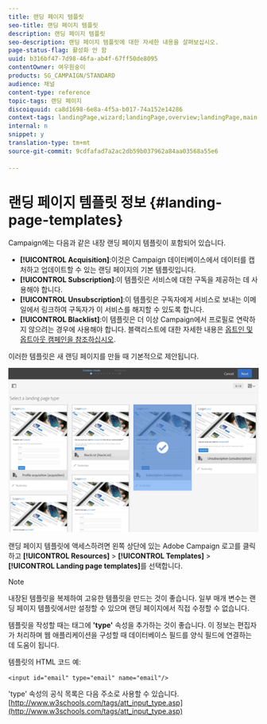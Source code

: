```yaml
---
title: 랜딩 페이지 템플릿
seo-title: 랜딩 페이지 템플릿
description: 랜딩 페이지 템플릿
seo-description: 랜딩 페이지 템플릿에 대한 자세한 내용을 살펴보십시오.
page-status-flag: 활성화 안 함
uuid: b316bf47-7d98-46fa-ab4f-67ff50de8095
contentOwner: 여우원숭이
products: SG_CAMPAIGN/STANDARD
audience: 채널
content-type: reference
topic-tags: 랜딩 페이지
discoiquuid: ca8d1698-6e8a-4f5a-b017-74a152e14286
context-tags: landingPage,wizard;landingPage,overview;landingPage,main
internal: n
snippet: y
translation-type: tm+mt
source-git-commit: 9cdfafad7a2ac2db59b037962a84aa03568a55e6

---
```



# 랜딩 페이지 템플릿 정보 {#landing-page-templates}

Campaign에는 다음과 같은 내장 랜딩 페이지 템플릿이 포함되어 있습니다.

* **[!UICONTROL Acquisition]**:이것은 Campaign 데이터베이스에서 데이터를 캡처하고 업데이트할 수 있는 랜딩 페이지의 기본 템플릿입니다.
* **[!UICONTROL Subscription]**:이 템플릿은 서비스에 대한 구독을 제공하는 데 사용해야 합니다.
* **[!UICONTROL Unsubscription]**:이 템플릿은 구독자에게 서비스로 보내는 이메일에서 링크하여 구독자가 이 서비스를 해지할 수 있도록 합니다.
* **[!UICONTROL Blacklist]**:이 템플릿은 더 이상 Campaign에서 프로필로 연락하지 않으려는 경우에 사용해야 합니다. 블랙리스트에 대한 자세한 내용은 [옵트인 및 옵트아웃 캠페인을 참조하십시오](../../audiences/using/about-opt-in-and-opt-out-in-campaign.md).

이러한 템플릿은 새 랜딩 페이지를 만들 때 기본적으로 제안됩니다.

![](assets/lp_creation_1.png)

랜딩 페이지 템플릿에 액세스하려면 왼쪽 상단에 있는 Adobe Campaign 로고를 클릭하고 **[!UICONTROL Resources]** &gt; **[!UICONTROL Templates]** &gt; **[!UICONTROL Landing page templates]**&#x200B;를 선택합니다.

>[!NOTE]
>
>내장된 템플릿을 복제하여 고유한 템플릿을 만드는 것이 좋습니다. 일부 매개 변수는 랜딩 페이지 템플릿에서만 설정할 수 있으며 랜딩 페이지에서 직접 수정할 수 없습니다.

템플릿을 작성할 때는 태그에 **'type'** 속성을 추가하는 것이 좋습니다. 이 정보는 편집자가 처리하며 웹 애플리케이션을 구성할 때 데이터베이스 필드를 양식 필드에 연결하는 데 도움이 됩니다.

템플릿의 HTML 코드 예:

```
<input id="email" type="email" name="email"/>
```

'type' 속성의 공식 목록은 다음 주소로 사용할 수 있습니다. [http://www.w3schools.com/tags/att_input_type.asp](http://www.w3schools.com/tags/att_input_type.asp)